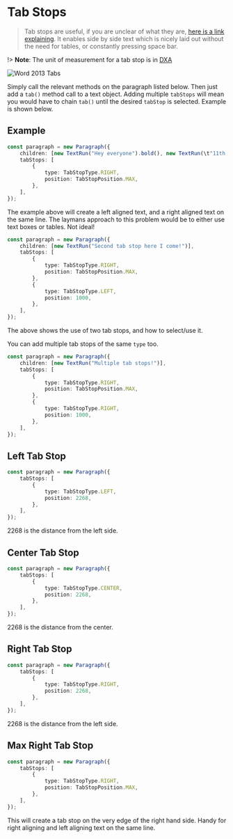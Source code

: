 # Tab Stops

> Tab stops are useful, if you are unclear of what they are, [here is a link explaining](https://en.wikipedia.org/wiki/Tab_stop). It enables side by side text which is nicely laid out without the need for tables, or constantly pressing space bar.

!> **Note**: The unit of measurement for a tab stop is in [DXA](https://stackoverflow.com/questions/14360183/default-wordml-unit-measurement-pixel-or-point-or-inches)

![Word 2013 Tabs](http://www.teachucomp.com/wp-content/uploads/blog-4-22-2015-UsingTabStopsInWord-1024x577.png "Word 2013 Tab Stops")

Simply call the relevant methods on the paragraph listed below. Then just add a `tab()` method call to a text object. Adding multiple `tabStops` will mean you would have to chain `tab()` until the desired `tabStop` is selected. Example is shown below.

## Example

```ts
const paragraph = new Paragraph({
    children: [new TextRun("Hey everyone").bold(), new TextRun(\t"11th November 1999")],
    tabStops: [
        {
            type: TabStopType.RIGHT,
            position: TabStopPosition.MAX,
        },
    ],
});
```

The example above will create a left aligned text, and a right aligned text on the same line. The laymans approach to this problem would be to either use text boxes or tables. Not ideal!

```ts
const paragraph = new Paragraph({
    children: [new TextRun("Second tab stop here I come!")],
    tabStops: [
        {
            type: TabStopType.RIGHT,
            position: TabStopPosition.MAX,
        },
        {
            type: TabStopType.LEFT,
            position: 1000,
        },
    ],
});
```

The above shows the use of two tab stops, and how to select/use it.

You can add multiple tab stops of the same `type` too.

```ts
const paragraph = new Paragraph({
    children: [new TextRun("Multiple tab stops!")],
    tabStops: [
        {
            type: TabStopType.RIGHT,
            position: TabStopPosition.MAX,
        },
        {
            type: TabStopType.RIGHT,
            position: 1000,
        },
    ],
});
```

## Left Tab Stop

```ts
const paragraph = new Paragraph({
    tabStops: [
        {
            type: TabStopType.LEFT,
            position: 2268,
        },
    ],
});
```

2268 is the distance from the left side.

## Center Tab Stop

```ts
const paragraph = new Paragraph({
    tabStops: [
        {
            type: TabStopType.CENTER,
            position: 2268,
        },
    ],
});
```

2268 is the distance from the center.

## Right Tab Stop

```ts
const paragraph = new Paragraph({
    tabStops: [
        {
            type: TabStopType.RIGHT,
            position: 2268,
        },
    ],
});
```

2268 is the distance from the left side.

## Max Right Tab Stop

```ts
const paragraph = new Paragraph({
    tabStops: [
        {
            type: TabStopType.RIGHT,
            position: TabStopPosition.MAX,
        },
    ],
});
```

This will create a tab stop on the very edge of the right hand side. Handy for right aligning and left aligning text on the same line.
